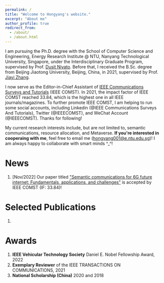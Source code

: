 ```yaml
---
permalink: /
title: "Welcome to Hongyang's website."
excerpt: "About me"
author_profile: true
redirect_from: 
  - /about/
  - /about.html
---
```


I am pursuing the Ph.D. degree with the School of Computer Science and Engineering, Energy Research Institute @ NTU, Nanyang Technological University, Singapore, under the Interdisciplinary Graduate Program, supervised by Prof. [Dusit Niyato](https://personal.ntu.edu.sg/dniyato/). Before that, I received the B.Sc. degree from Beijing Jiaotong University, Beijing, China, in 2021, supervised by Prof. [Jiayi Zhang](http://faculty.bjtu.edu.cn/8946/).

I now serve as the Editor-in-Chief Assistant of [IEEE Communications Surveys and Tutorials](https://ieeexplore.ieee.org/xpl/RecentIssue.jsp?punumber=9739) (IEEE COMST). In 2021, the impact factor of IEEE COMST reached 33.84, which is the highest one in all IEEE journals/magazines. To further promote IEEE COMST, I am helping to run some social accounts, including Linkedin (@IEEE Communications Surveys And Tutorials), Twitter (@IEEECOMST), and WeChat Account (@IEEECOMST). Thanks for following!

My current research interests include, but are not limited to, semantic communications, resource allocation, and Metaverse. **If you're interested in cooperaing with me**, feel free to email me (hongyang001@e.ntu.edu.sg)! I am always happy to collaborate with smart minds ^_^!

News
======
1. [Nov/2022] Our paper titled ["Semantic communications for 6G future internet: Fundamentals, applications, and challenges"](https://ieeexplore.ieee.org/document/9955312) is accepted by IEEE COMST (IF: 33.84)!

Selected Publications
======
1. 

Awards
======
1. **IEEE Vehicular Technology Society** Daniel E. Nobel Fellowship Award, 2022
2. **Exemplary Reviewer** of the IEEE TRANSACTIONS ON COMMUNICATIONS, 2021
3. **National Scholarship (China)** 2020 and 2018 
